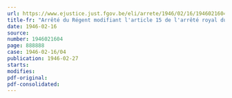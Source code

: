 ```yaml
---
url: https://www.ejustice.just.fgov.be/eli/arrete/1946/02/16/1946021604/justel
title-fr: "Arrêté du Régent modifiant l'article 15 de l'arrêté royal du 27 décembre 1937, fixant la valeur forfaitaire des avantages en nature accordés, à titre de salaire, par les employeurs aux personnes occupées à leur service"
date: 1946-02-16
source:
number: 1946021604
page: 888888
case: 1946-02-16/04
publication: 1946-02-27
starts:
modifies:
pdf-original:
pdf-consolidated:
---
```


